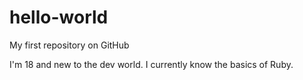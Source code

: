 # hello-world
My first repository on GitHub

I'm 18 and new to the dev world.
I currently know the basics of Ruby.
